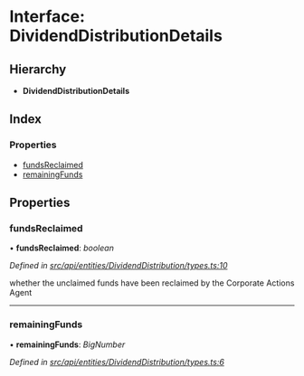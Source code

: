 # Interface: DividendDistributionDetails

## Hierarchy

* **DividendDistributionDetails**

## Index

### Properties

* [fundsReclaimed](dividenddistributiondetails.md#fundsreclaimed)
* [remainingFunds](dividenddistributiondetails.md#remainingfunds)

## Properties

###  fundsReclaimed

• **fundsReclaimed**: *boolean*

*Defined in [src/api/entities/DividendDistribution/types.ts:10](https://github.com/PolymathNetwork/polymesh-sdk/blob/bf2b7a12/src/api/entities/DividendDistribution/types.ts#L10)*

whether the unclaimed funds have been reclaimed by the Corporate Actions Agent

___

###  remainingFunds

• **remainingFunds**: *BigNumber*

*Defined in [src/api/entities/DividendDistribution/types.ts:6](https://github.com/PolymathNetwork/polymesh-sdk/blob/bf2b7a12/src/api/entities/DividendDistribution/types.ts#L6)*
